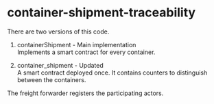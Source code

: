 # container-shipment-traceability

There are two versions of this code.

1. containerShipment - Main implementation  
Implements a smart contract for every container. 

2. container_shipment - Updated   
A smart contract deployed once. It contains counters to distinguish between the containers.

The freight forwarder registers the participating actors.
